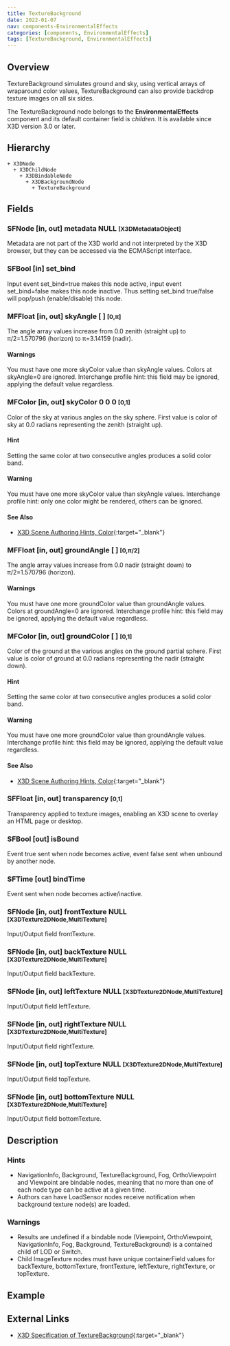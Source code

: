 ```yaml
---
title: TextureBackground
date: 2022-01-07
nav: components-EnvironmentalEffects
categories: [components, EnvironmentalEffects]
tags: [TextureBackground, EnvironmentalEffects]
---
```

<style>
.post h3 {
  word-spacing: 0.2em;
}
</style>

## Overview

TextureBackground simulates ground and sky, using vertical arrays of wraparound color values, TextureBackground can also provide backdrop texture images on all six sides.

The TextureBackground node belongs to the **EnvironmentalEffects** component and its default container field is *children.* It is available since X3D version 3.0 or later.

## Hierarchy

```
+ X3DNode
  + X3DChildNode
    + X3DBindableNode
      + X3DBackgroundNode
        + TextureBackground
```

## Fields

### SFNode [in, out] **metadata** NULL <small>[X3DMetadataObject]</small>

Metadata are not part of the X3D world and not interpreted by the X3D browser, but they can be accessed via the ECMAScript interface.

### SFBool [in] **set_bind**

Input event set_bind=true makes this node active, input event set_bind=false makes this node inactive. Thus setting set_bind true/false will pop/push (enable/disable) this node.

### MFFloat [in, out] **skyAngle** [ ] <small>[0,π]</small>

The angle array values increase from 0.0 zenith (straight up) to π/2=1.570796 (horizon) to π=3.14159 (nadir).

#### Warnings

You must have one more skyColor value than skyAngle values. Colors at skyAngle=0 are ignored. Interchange profile hint: this field may be ignored, applying the default value regardless.

### MFColor [in, out] **skyColor** 0 0 0 <small>[0,1]</small>

Color of the sky at various angles on the sky sphere. First value is color of sky at 0.0 radians representing the zenith (straight up).

#### Hint

Setting the same color at two consecutive angles produces a solid color band.

#### Warning

You must have one more skyColor value than skyAngle values. Interchange profile hint: only one color might be rendered, others can be ignored.

#### See Also

- [X3D Scene Authoring Hints, Color](https://www.web3d.org/x3d/content/examples/X3dSceneAuthoringHints.html#Color){:target="_blank"}

### MFFloat [in, out] **groundAngle** [ ] <small>[0,π/2]</small>

The angle array values increase from 0.0 nadir (straight down) to π/2=1.570796 (horizon).

#### Warnings

You must have one more groundColor value than groundAngle values. Colors at groundAngle=0 are ignored. Interchange profile hint: this field may be ignored, applying the default value regardless.

### MFColor [in, out] **groundColor** [ ] <small>[0,1]</small>

Color of the ground at the various angles on the ground partial sphere. First value is color of ground at 0.0 radians representing the nadir (straight down).

#### Hint

Setting the same color at two consecutive angles produces a solid color band.

#### Warning

You must have one more groundColor value than groundAngle values. Interchange profile hint: this field may be ignored, applying the default value regardless.

#### See Also

- [X3D Scene Authoring Hints, Color](https://www.web3d.org/x3d/content/examples/X3dSceneAuthoringHints.html#Color){:target="_blank"}

### SFFloat [in, out] **transparency** <small>[0,1]</small>

Transparency applied to texture images, enabling an X3D scene to overlay an HTML page or desktop.

### SFBool [out] **isBound**

Event true sent when node becomes active, event false sent when unbound by another node.

### SFTime [out] **bindTime**

Event sent when node becomes active/inactive.

### SFNode [in, out] **frontTexture** NULL <small>[X3DTexture2DNode,MultiTexture]</small>

Input/Output field frontTexture.

### SFNode [in, out] **backTexture** NULL <small>[X3DTexture2DNode,MultiTexture]</small>

Input/Output field backTexture.

### SFNode [in, out] **leftTexture** NULL <small>[X3DTexture2DNode,MultiTexture]</small>

Input/Output field leftTexture.

### SFNode [in, out] **rightTexture** NULL <small>[X3DTexture2DNode,MultiTexture]</small>

Input/Output field rightTexture.

### SFNode [in, out] **topTexture** NULL <small>[X3DTexture2DNode,MultiTexture]</small>

Input/Output field topTexture.

### SFNode [in, out] **bottomTexture** NULL <small>[X3DTexture2DNode,MultiTexture]</small>

Input/Output field bottomTexture.

## Description

### Hints

- NavigationInfo, Background, TextureBackground, Fog, OrthoViewpoint and Viewpoint are bindable nodes, meaning that no more than one of each node type can be active at a given time.
- Authors can have LoadSensor nodes receive notification when background texture node(s) are loaded.

### Warnings

- Results are undefined if a bindable node (Viewpoint, OrthoViewpoint, NavigationInfo, Fog, Background, TextureBackground) is a contained child of LOD or Switch.
- Child ImageTexture nodes must have unique containerField values for backTexture, bottomTexture, frontTexture, leftTexture, rightTexture, or topTexture.

## Example

<x3d-canvas src="https://create3000.github.io/media/examples/EnvironmentalEffects/TextureBackground/TextureBackground.x3d"></x3d-canvas>

## External Links

- [X3D Specification of TextureBackground](https://www.web3d.org/documents/specifications/19775-1/V4.0/Part01/components/environmentalEffects.html#TextureBackground){:target="_blank"}
